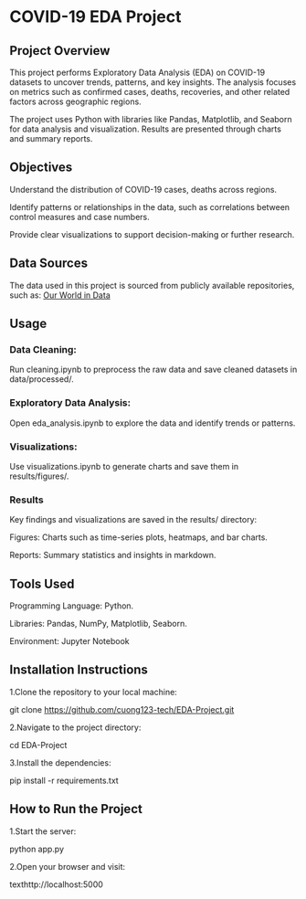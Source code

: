 # COVID-19 EDA Project

## Project Overview

This project performs Exploratory Data Analysis (EDA) on COVID-19 datasets to uncover trends, patterns, and key insights. The analysis focuses on metrics such as confirmed cases, deaths, recoveries, and other related factors across geographic regions.

The project uses Python with libraries like Pandas, Matplotlib, and Seaborn for data analysis and visualization. Results are presented through charts and summary reports.
## Objectives

Understand the distribution of COVID-19 cases, deaths across regions.

Identify patterns or relationships in the data, such as correlations between control measures and case numbers. 

Provide clear visualizations to support decision-making or further research.
## Data Sources

The data used in this project is sourced from publicly available repositories, such as:
[Our World in Data](https://data.mendeley.com/datasets/82wn58ry9p/1)
## Usage

### Data Cleaning:

Run cleaning.ipynb to preprocess the raw data and save cleaned datasets in data/processed/.
### Exploratory Data Analysis:

Open eda_analysis.ipynb to explore the data and identify trends or patterns.
### Visualizations:

Use visualizations.ipynb to generate charts and save them in results/figures/.
### Results

Key findings and visualizations are saved in the results/ directory:

Figures: Charts such as time-series plots, heatmaps, and bar charts.

Reports: Summary statistics and insights in markdown.
## Tools Used

Programming Language: Python.

Libraries: Pandas, NumPy, Matplotlib, Seaborn.

Environment: Jupyter Notebook
## Installation Instructions
1.Clone the repository to your local machine:

git clone https://github.com/cuong123-tech/EDA-Project.git

2.Navigate to the project directory:

cd EDA-Project

3.Install the dependencies:

pip install -r requirements.txt

## How to Run the Project

1.Start the server:

python app.py

2.Open your browser and visit:
   
texthttp://localhost:5000




